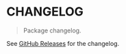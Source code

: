 # CHANGELOG

> Package changelog.

See [GitHub Releases](https://github.com/stdlib-js/math-base-special-floorn/releases) for the changelog.